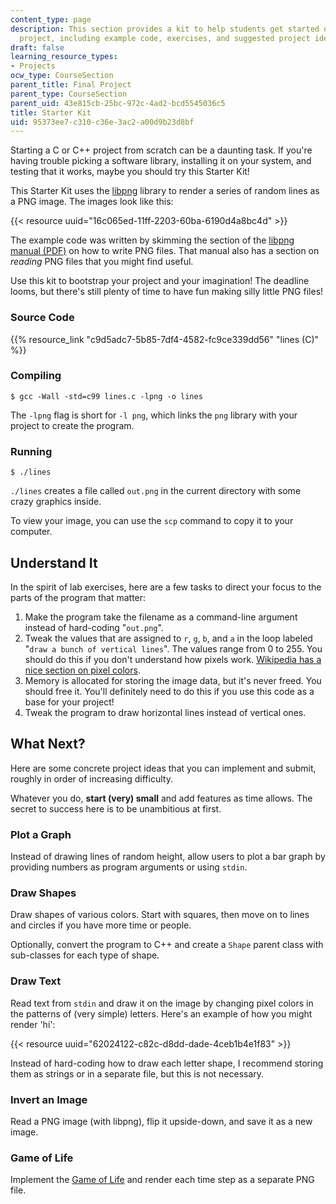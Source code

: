 ```yaml
---
content_type: page
description: This section provides a kit to help students get started on their final
  project, including example code, exercises, and suggested project ideas.
draft: false
learning_resource_types:
- Projects
ocw_type: CourseSection
parent_title: Final Project
parent_type: CourseSection
parent_uid: 43e815cb-25bc-972c-4ad2-bcd5545036c5
title: Starter Kit
uid: 95373ee7-c310-c36e-3ac2-a00d9b23d8bf
---
```

Starting a C or C++ project from scratch can be a daunting task. If you're having trouble picking a software library, installing it on your system, and testing that it works, maybe you should try this Starter Kit!

This Starter Kit uses the [libpng](http://www.libpng.org/pub/png/libpng.html) library to render a series of random lines as a PNG image. The images look like this:

{{< resource uuid="16c065ed-11ff-2203-60ba-6190d4a8bc4d" >}}

The example code was written by skimming the section of the [libpng manual (PDF)](http://www.libpng.org/pub/png/libpng-1.4.0-manual.pdf) on how to write PNG files. That manual also has a section on *reading* PNG files that you might find useful.

Use this kit to bootstrap your project and your imagination! The deadline looms, but there's still plenty of time to have fun making silly little PNG files!

### Source Code

{{% resource_link "c9d5adc7-5b85-7df4-4582-fc9ce339dd56" "lines (C)" %}}

### Compiling

`$ gcc -Wall -std=c99 lines.c -lpng -o lines`

The `-lpng` flag is short for `-l png`, which links the `png` library with your project to create the program.

### Running

`$ ./lines`

`./lines` creates a file called `out.png` in the current directory with some crazy graphics inside.

To view your image, you can use the `scp` command to copy it to your computer.

## Understand It

In the spirit of lab exercises, here are a few tasks to direct your focus to the parts of the program that matter:

1. Make the program take the filename as a command-line argument instead of hard-coding "`out.png`".
2. Tweak the values that are assigned to `r`, `g`, `b`, and `a` in the loop labeled "`draw a bunch of vertical lines`". The values range from 0 to 255. You should do this if you don't understand how pixels work. [Wikipedia has a nice section on pixel colors](http://en.wikipedia.org/wiki/RGB#Numeric_representations).
3. Memory is allocated for storing the image data, but it's never freed. You should free it. You'll definitely need to do this if you use this code as a base for your project!
4. Tweak the program to draw horizontal lines instead of vertical ones.

## What Next?

Here are some concrete project ideas that you can implement and submit, roughly in order of increasing difficulty.

Whatever you do, **start (very) small** and add features as time allows. The secret to success here is to be unambitious at first.

### Plot a Graph

Instead of drawing lines of random height, allow users to plot a bar graph by providing numbers as program arguments or using `stdin`.

### Draw Shapes

Draw shapes of various colors. Start with squares, then move on to lines and circles if you have more time or people.

Optionally, convert the program to C++ and create a `Shape` parent class with sub-classes for each type of shape.

### Draw Text

Read text from `stdin` and draw it on the image by changing pixel colors in the patterns of (very simple) letters. Here's an example of how you might render 'hi':

{{< resource uuid="62024122-c82c-d8dd-dade-4ceb1b4e1f83" >}}

Instead of hard-coding how to draw each letter shape, I recommend storing them as strings or in a separate file, but this is not necessary.

### Invert an Image

Read a PNG image (with libpng), flip it upside-down, and save it as a new image.

### Game of Life

Implement the [Game of Life](http://en.wikipedia.org/wiki/Conway%27s_Game_of_Life) and render each time step as a separate PNG file.